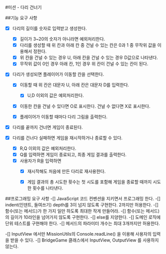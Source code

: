 #미션 - 다리 건너기

##기능 요구 사항



-[x] 다리의 길이를 숫자로 입력받고 생성한다.
    -[x] 길이가 3~20의 숫자가 아니라면 예외처리한다.
    -[x] 다리를 생성할 때 위 칸과 아래 칸 중 건널 수 있는 칸은 0과 1 중 무작위 값을 이용해서 정한다.
    -[x] 위 칸을 건널 수 있는 경우 U, 아래 칸을 건널 수 있는 경우 D값으로 나타낸다.
    -[x] 무작위 값이 0인 경우 아래 칸, 1인 경우 위 칸이 건널 수 있는 칸이 된다.

-[x] 다리가 생성되면 플레이어가 이동할 칸을 선택한다.
    -[x] 이동할 때 위 칸은 대문자 U, 아래 칸은 대문자 D를 입력한다.
        -[x] U,D 이외의 값은 예외처리한다.
    -[x] 이동한 칸을 건널 수 있다면 O로 표시한다. 건널 수 없다면 X로 표시한다.
    -[x] 플레이어가 이동할 때마다 다리 그림을 출력한다.
    

-[x] 다리를 끝까지 건너면 게임이 종료된다.

-[x] 다리를 건너다 실패하면 게임을 재시작하거나 종료할 수 있다.
    -[x] R,Q 이외의 값은 예외처리한다.
    -[x] Q를 입력하면 게임이 종료되고, 최종 게임 결과를 출력한다.
    -[x] 사용자가 R을 입력하면
        -[x] 재시작해도 처음에 만든 다리로 재사용한다.
        -[x] 게임 결과의 총 시도한 횟수는 첫 시도를 포함해 게임을 종료할 때까지 시도한 횟수를 나타낸다.




##프로그래밍 요구 사항
-[] JavaScript 코드 컨벤션을 지키면서 프로그래밍 한다.
-[] indent(인덴트, 들여쓰기) depth를 3이 넘지 않도록 구현한다. 2까지만 허용한다.
-[] 함수(또는 메서드)가 한 가지 일만 하도록 최대한 작게 만들어라.
    -[] 함수(또는 메서드)의 길이가 10라인을 넘어가지 않도록 구현한다.
-[] else를 지양한다.
-[] 도메인 로직에 단위 테스트를 구현해야 한다. 
-[] 메서드의 파라미터 개수는 최대 3개까지만 허용한다.

-[] InputView 에서만 MissionUtils의 Console.readLine() 을 이용해 사용자의 입력을 받을 수 있다.
-[] BridgeGame 클래스에서 InputView, OutputView 를 사용하지 않는다.

 